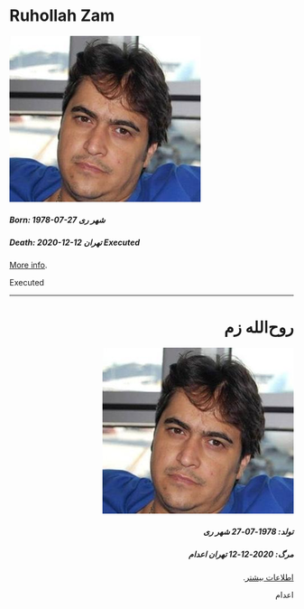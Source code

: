 # Ruhollah Zam

![Ruhollah Zam image](../../images/ruhollah-zam.jpg "Ruhollah Zam")

##### Born: 1978-07-27 شهر ری

##### Death: 2020-12-12 تهران Executed

[More info](https://fa.wikipedia.org/wiki/%D8%B1%D9%88%D8%AD%E2%80%8C%D8%A7%D9%84%D9%84%D9%87_%D8%B2%D9%85).

Executed

---

<div dir="rtl">

# روح‌الله زم

<div align="right">

![Ruhollah Zam image](../../images/ruhollah-zam.jpg "روح‌الله زم")

</div>

##### تولد: 1978-07-27 شهر ری

##### مرگ: 2020-12-12 تهران اعدام

[اطلاعات بیشتر](https://fa.wikipedia.org/wiki/%D8%B1%D9%88%D8%AD%E2%80%8C%D8%A7%D9%84%D9%84%D9%87_%D8%B2%D9%85).

اعدام

</div>
